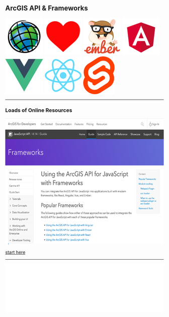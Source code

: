<!-- .slide: data-background="./../common/slides/section.jpg" -->
## ArcGIS API & Frameworks

<div>
  <img src="img/wayson/esri.png" class="transparent" height="120" />
  <img src="img/wayson/Heart_corazon.svg" class="transparent" height="120" />
  <img src="img/wayson/tomster-sm.png" class="transparent" height="120" />
  <img src="img/wayson/angular.png" class="transparent" height="120" />
  <img src="img/wayson/vue-logo.png" class="transparent" height="120" />
  <img src="img/wayson/react-js-img.png" class="transparent" height="120" />
  <img src="img/svelte/svelte-logo.svg" class="transparent" height="120" />
</div>

----

<!-- .slide: data-transition="fade" -->
### Loads of Online Resources

<a href="https://developers.arcgis.com/javascript/latest/guide/using-frameworks/"><img src="img/wayson/jsapi-frameworks-screenshot.png" class="transparent" height="400" /></a>

<a href="https://developers.arcgis.com/javascript/latest/guide/using-frameworks/">start here</a>

----

<img src="../common/images/esri-science-logo-white.png" style="border: 0px; background:none; box-shadow: none;">
